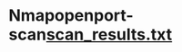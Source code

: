 # Nmapopenport-scan[scan_results.txt](https://github.com/user-attachments/files/21580523/scan_results.txt)
